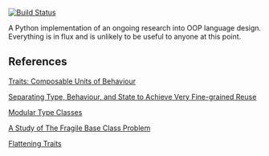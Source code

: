 [![Build Status](https://travis-ci.org/emintham/forest.py.svg?branch=master)](https://travis-ci.org/emintham/forest.py)


A Python implementation of an ongoing research into OOP language design.
Everything is in flux and is unlikely to be useful to anyone at this point.


## References

[Traits: Composable Units of Behaviour](http://scg.unibe.ch/archive/papers/Scha03aTraits.pdf)

[Separating Type, Behaviour, and State to Achieve Very Fine-grained Reuse](http://www.researchgate.net/profile/Ferruccio_Damiani/publication/228939913_Separating_type_behavior_and_state_to_achieve_very_fine-grained_reuse/links/0deec529c8ec7a23b2000000.pdf)

[Modular Type Classes](http://www.mpi-sws.org/~dreyer/papers/mtc/main-long.pdf)

[A Study of The Fragile Base Class Problem](http://www.cas.mcmaster.ca/~emil/Publications_files/MikhajlovSekerinski98FragileBaseClassProblem.pdf)

[Flattening Traits](http://boris.unibe.ch/19424/1/article4.pdf)
